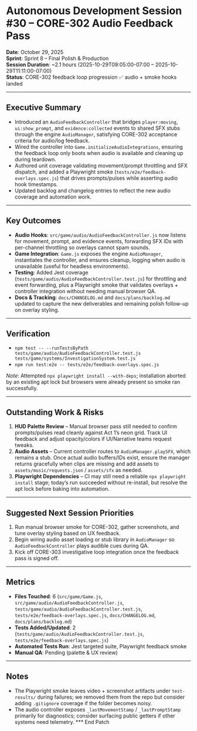 # Autonomous Development Session #30 – CORE-302 Audio Feedback Pass

**Date**: October 29, 2025  
**Sprint**: Sprint 8 – Final Polish & Production  
**Session Duration**: ~2.1 hours (2025-10-29T09:05:00-07:00 – 2025-10-29T11:11:00-07:00)  
**Status**: CORE-302 feedback loop progression ✅ audio + smoke hooks landed

---

## Executive Summary
- Introduced an `AudioFeedbackController` that bridges `player:moving`, `ui:show_prompt`, and `evidence:collected` events to shared SFX stubs through the engine `AudioManager`, satisfying CORE-302 acceptance criteria for audio/log feedback.
- Wired the controller into `Game.initializeAudioIntegrations`, ensuring the feedback loop only boots when audio is available and cleaning up during teardown.
- Authored unit coverage validating movement/prompt throttling and SFX dispatch, and added a Playwright smoke (`tests/e2e/feedback-overlays.spec.js`) that drives prompts/pulses while asserting audio hook timestamps.
- Updated backlog and changelog entries to reflect the new audio coverage and automation work.

---

## Key Outcomes
- **Audio Hooks**: `src/game/audio/AudioFeedbackController.js` now listens for movement, prompt, and evidence events, forwarding SFX IDs with per-channel throttling so overlays cannot spam sounds.
- **Game Integration**: `Game.js` exposes the engine `AudioManager`, instantiates the controller, and ensures cleanup, logging when audio is unavailable (useful for headless environments).
- **Testing**: Added Jest coverage (`tests/game/audio/AudioFeedbackController.test.js`) for throttling and event forwarding, plus a Playwright smoke that validates overlays + controller integration without needing manual browser QA.
- **Docs & Tracking**: `docs/CHANGELOG.md` and `docs/plans/backlog.md` updated to capture the new deliverables and remaining polish follow-up on overlay styling.

---

## Verification
- `npm test -- --runTestsByPath tests/game/audio/AudioFeedbackController.test.js tests/game/systems/InvestigationSystem.test.js`
- `npm run test:e2e -- tests/e2e/feedback-overlays.spec.js`

_Note_: Attempted `npx playwright install --with-deps`; installation aborted by an existing apt lock but browsers were already present so smoke ran successfully.

---

## Outstanding Work & Risks
1. **HUD Palette Review** – Manual browser pass still needed to confirm prompts/pulses read cleanly against Act 1’s neon grid. Track UI feedback and adjust opacity/colors if UI/Narrative teams request tweaks.
2. **Audio Assets** – Current controller routes to `AudioManager.playSFX`, which remains a stub. Once actual audio buffers/IDs exist, ensure the manager returns gracefully when clips are missing and add assets to `assets/music/requests.json` / `assets/sfx` as needed.
3. **Playwright Dependencies** – CI may still need a reliable `npx playwright install` stage; today’s run succeeded without re-install, but resolve the apt lock before baking into automation.

---

## Suggested Next Session Priorities
1. Run manual browser smoke for CORE-302, gather screenshots, and tune overlay styling based on UX feedback.
2. Begin wiring audio asset loading or stub library in `AudioManager` so `AudioFeedbackController` plays audible cues during QA.
3. Kick off CORE-303 investigative loop integration once the feedback pass is signed off.

---

## Metrics
- **Files Touched**: 6 (`src/game/Game.js`, `src/game/audio/AudioFeedbackController.js`, `tests/game/audio/AudioFeedbackController.test.js`, `tests/e2e/feedback-overlays.spec.js`, `docs/CHANGELOG.md`, `docs/plans/backlog.md`)
- **Tests Added/Updated**: 2 (`tests/game/audio/AudioFeedbackController.test.js`, `tests/e2e/feedback-overlays.spec.js`)
- **Automated Tests Run**: Jest targeted suite, Playwright feedback smoke
- **Manual QA**: Pending (palette & UX review)

---

## Notes
- The Playwright smoke leaves video + screenshot artifacts under `test-results/` during failures; we removed them from the repo but consider adding `.gitignore` coverage if the folder becomes noisy.
- The audio controller exposes `_lastMovementStamp` / `_lastPromptStamp` primarily for diagnostics; consider surfacing public getters if other systems need telemetry.
*** End Patch
